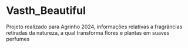 # Vasth_Beautiful
Projeto realizado para Agrinho 2024, informações relativas a fragrâncias retiradas da natureza, a qual transforma flores e plantas em suaves perfumes
